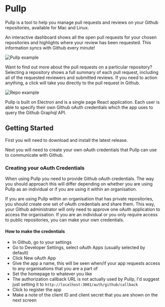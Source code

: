 # Pullp

Pullp is a tool to help you manage pull requests and reviews on your Github repositories, available for Mac and Linux.

An interactive dashboard shows all the open pull requests for your chosen repositories and highlights where your review has been requested. This information syncs with Github every minute!

![Pullp example](https://i.imgur.com/O1qEiT5.png)

Want to find out more about the pull requests on a particular repository? Selecting a repository shows a full summary of each pull request, including all of the requested reviewers and submitted reviews. If you need to action anything, a click will take you directly to the pull request in Github.

![Repo example](https://i.imgur.com/Wd3U3mN.png)

Pullp is built on Electron and is a single page React application. Each user is able to specify their own Github oAuth credentials which the app uses to query the Github Graphql API.

## Getting Started

First you will need to download and install the latest release.

Next you will need to create your own oAuth credentials that Pullp can use to communicate with Github.

### Creating your oAuth Credentials

When using Pullp you need to provide Github oAuth credentials. The way you should approach this will differ depending on whether you are using Pullp as an individual or if you are using it within an organisation.

If you are using Pullp within an organisation that has private repositories, you should create one set of oAuth credentials and share them. This way, your Github administrator will only need to approve one oAuth application to access the organisation. If you are an individual or you only require access to public repositories, you can make your own credentials.

#### How to make the credentials

- In Github, go to your settings
- Go to Developer Settings, select oAuth Apps (usually selected by default)
- Click New oAuth App
- Give the app a name, this will be seen when/if your app requests access to any organisations that you are a part of
- Set the homepage to whatever you like
- The authorization callback URL is not actually used by Pullp, I'd suggest just setting it to `http://localhost:3001/auth/github/callback`
- Click to register the app
- Make a note of the client ID and client secret that you are shown on the next screen
